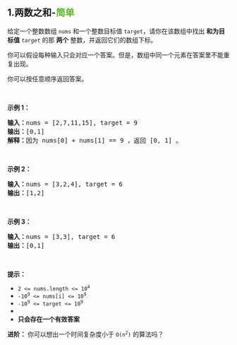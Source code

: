 ## 1.两数之和-<font color=#5AB726>简单</font>

给定一个整数数组 `nums` 和一个整数目标值 `target`，请你在该数组中找出 **和为目标值** *`target`* 的那 **两个** 整数，并返回它们的数组下标。

你可以假设每种输入只会对应一个答案。但是，数组中同一个元素在答案里不能重复出现。

你可以按任意顺序返回答案。

<br>

**示例 1：**

<pre>
<b>输入：</b>nums = [2,7,11,15], target = 9
<b>输出：</b>[0,1]
<b>解释：</b>因为 nums[0] + nums[1] == 9 ，返回 [0, 1] 。
</pre>

<br>

**示例 2：**

<pre>
<b>输入：</b>nums = [3,2,4], target = 6
<b>输出：</b>[1,2]
</pre>


<br>

**示例 3：**

<pre>
<b>输入：</b>nums = [3,3], target = 6
<b>输出：</b>[0,1]
</pre>
<br>

**提示：**

- <code>2 <= nums.length <= 10<sup>4</sup></code>
- <code>-10<sup>9</sup> <= nums[i] <= 10<sup>9</sup></code>
- <code>-10<sup>9</sup> <= target <= 10<sup>9</sup></code>
- 
- **只会存在一个有效答案**


**进阶：** 你可以想出一个时间复杂度小于 <code>O(n<sup>2</sup>)</code> 的算法吗？